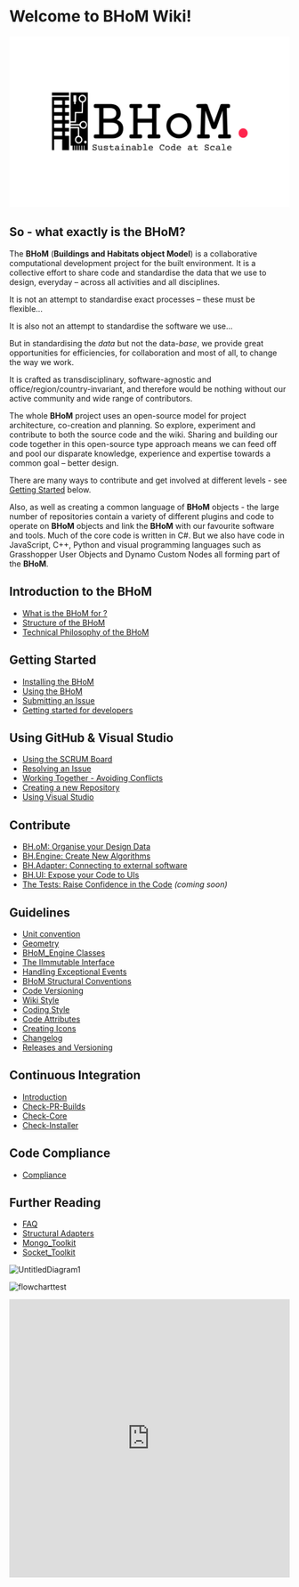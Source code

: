 # Welcome to BHoM Wiki!

![image](https://github.com/BHoM/documentation/raw/master/wiki/images/logos/BHoM_Logo.png)

## So - what exactly is the BHoM?

The **BHoM** (**Buildings and Habitats object Model**) is a collaborative computational development project for the built environment. It is a collective effort to share code and standardise the data that we use to design, everyday – across all activities and all disciplines.

It is not an attempt to standardise exact processes – these must be flexible...

It is also not an attempt to standardise the software we use...

But in standardising the _data_ but not the data-_base_, we provide great opportunities for efficiencies, for collaboration and most of all, to change the way we work.


It is crafted as transdisciplinary, software-agnostic and office/region/country-invariant, and therefore would be nothing without our active community and wide range of contributors.

The whole **BHoM** project uses an open-source model for project architecture, co-creation and planning. So explore, experiment and contribute to both the source code and the wiki. Sharing and building our code together in this open-source type approach means we can feed off and pool our disparate knowledge, experience and expertise towards a common goal – better design.

There are many ways to contribute and get involved at different levels - see [Getting Started](#getting-started) below.


Also, as well as creating a common language of **BHoM** objects - the large number of repositories contain a variety of different plugins and code to operate on **BHoM** objects and link the **BHoM** with our favourite software and tools.
Much of the core code is written in C#. But we also have code in JavaScript, C++, Python and visual programming languages such as Grasshopper User Objects and Dynamo Custom Nodes all forming part of the **BHoM**.

## Introduction to the BHoM

* [What is the BHoM for ?](What-Is-the-BHoM-For)
* [Structure of the BHoM](Structure-of-the-BHoM)
* [Technical Philosophy of the BHoM](Technical-philosophy-of-the-BHoM)

## Getting Started 

* [Installing the BHoM](Installing-BHoM)
* [Using the BHoM](Using-the-BHoM)
* [Submitting an Issue](Submitting-an-Issue)
* [Getting started for developers](/Getting-started-for-developers)

## Using GitHub & Visual Studio

* [Using the SCRUM Board](Using-the-SCRUM-Board)
* [Resolving an Issue](Resolving-an-Issue)
* [Working Together - Avoiding Conflicts](Working-Together-%E2%80%90-Avoiding-Conflicts)
* [Creating a new Repository](Creating-a-New-Repo)
* [Using Visual Studio](Using-Visual-Studio)

## Contribute

* [BH.oM: Organise your Design Data](BH.oM-‐-Define-New-Objects)
* [BH.Engine: Create New Algorithms](BH.Engine-‐-Create-New-Algorithms)
* [BH.Adapter: Connecting to external software](/Introduction-to-the-BHoM_Adapter)
* [BH.UI: Expose your Code to UIs](BH.UI-‐-Expose-Your-Code-to-UIs)
* [The Tests: Raise Confidence in the Code](BHoM_Test:-Raise-Confidence-in-the-Code) _(coming soon)_

## Guidelines

* [Unit convention](BHoM-Units-conventions)   
* [Geometry](Geometry)   
* [BHoM_Engine Classes](BHoM_Engine-Classes)   
* [The IImmutable Interface](The-IImmutable-interface)  
* [Handling Exceptional Events](Handling-Exceptional-Events)   
* [BHoM Structural Conventions](BHoM-Structural-Conventions)   
* [Code Versioning](Versioning---How-to-modify-code-without-breaking-user-scripts)   
* [Wiki Style](Wiki-Style)      
* [Coding Style](Coding-Style)   
* [Code Attributes](/Code-Attributes)   
* [Creating Icons](Icons)                    
* [Changelog](Changelog)  
* [Releases and Versioning](/Releases-and-Versioning)

## Continuous Integration
   
* [Introduction](Continuous-Integration)  
* [Check-PR-Builds](Check-PR-Builds)          
* [Check-Core](Check-Core)  
* [Check-Installer](Check-Installer)
  
## Code Compliance

* [Compliance](Code-Compliance)

## Further Reading 
  
* [FAQ](FAQ)            
* [Structural Adapters](Structural-Adapters)    
* [Mongo_Toolkit](https://github.com/BHoM/Mongo_Toolkit/wiki)  
* [Socket_Toolkit](https://github.com/BHoM/Socket_Toolkit/wiki)     





![UntitledDiagram1](https://burohappoldengineering.github.io/documentation-page/UntitledDiagram.drawio.svg)


![flowcharttest](https://burohappoldengineering.github.io/documentation-page/flowcharttest.drawio)


<iframe height="500px" width="100% - 200px"  src="https://service.tib.eu/webvowl/" frameborder="0" allowfullscreen></iframe>


